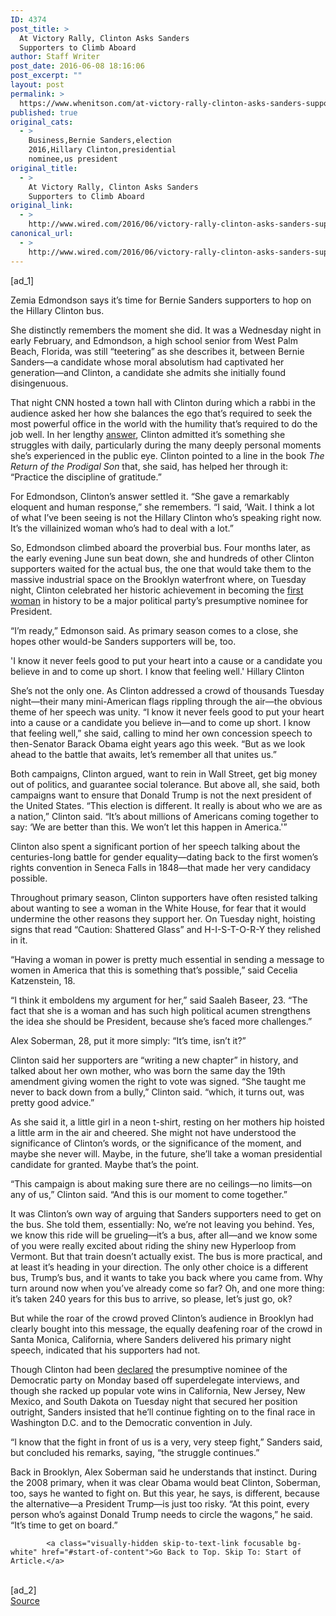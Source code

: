 ```yaml
---
ID: 4374
post_title: >
  At Victory Rally, Clinton Asks Sanders
  Supporters to Climb Aboard
author: Staff Writer
post_date: 2016-06-08 18:16:06
post_excerpt: ""
layout: post
permalink: >
  https://www.whenitson.com/at-victory-rally-clinton-asks-sanders-supporters-to-climb-aboard/
published: true
original_cats:
  - >
    Business,Bernie Sanders,election
    2016,Hillary Clinton,presidential
    nominee,us president
original_title:
  - >
    At Victory Rally, Clinton Asks Sanders
    Supporters to Climb Aboard
original_link:
  - >
    http://www.wired.com/2016/06/victory-rally-clinton-asks-sanders-supporters-climb-aboard/
canonical_url:
  - >
    http://www.wired.com/2016/06/victory-rally-clinton-asks-sanders-supporters-climb-aboard/
---
```

 [ad_1]
<br><div id=""><p>Zemia Edmondson says it’s time for Bernie Sanders supporters to hop on the Hillary Clinton bus.</p>
<p>She distinctly remembers the moment she did. It was a Wednesday night in early February, and Edmondson, a high school senior from West Palm Beach, Florida, was still “teetering” as she describes it, between Bernie Sanders—a candidate whose moral absolutism had captivated her generation—and Clinton, a candidate she admits she initially found disingenuous.</p>
<p>That night CNN hosted a town hall with Clinton during which a rabbi in the audience asked her how she balances the ego that’s required to seek the most powerful office in the world with the humility that’s required to do the job well. In her lengthy <a href="https://youtu.be/g9kMTOj8B9g" target="_blank">answer</a>, Clinton admitted it’s something she struggles with daily, particularly during the many deeply personal moments she’s experienced in the public eye. Clinton pointed to a line in the book <em>The Return of the Prodigal Son</em> that, she said, has helped her through it: “Practice the discipline of gratitude.”</p>
<p>For Edmondson, Clinton’s answer settled it. “She gave a remarkably eloquent and human response,” she remembers. “I said, ‘Wait. I think a lot of what I’ve been seeing is not the Hillary Clinton who’s speaking right now. It’s the villainized woman who’s had to deal with a lot.”</p>
<p>So, Edmondson climbed aboard the proverbial bus. Four months later, as the early evening June sun beat down, she and hundreds of other Clinton supporters waited for the actual bus, the one that would take them to the massive industrial space on the Brooklyn waterfront where, on Tuesday night, Clinton celebrated her historic achievement in becoming the <a href="http://www.wired.com/2016/06/easy-forget-hillary-clinton-make-history/" target="_blank">first woman</a> in history to be a major political party’s presumptive nominee for President.</p>
<p>“I’m ready,” Edmonson said. As primary season comes to a close, she hopes other would-be Sanders supporters will be, too.</p>
<p data-js="fader" class="pullquote carve fader">
	'I know it never feels good to put your heart into a cause or a candidate you believe in and to come up short. I know that feeling well.'	<span class="attribution">Hillary Clinton</span>
</p>

<p>She’s not the only one. As Clinton addressed a crowd of thousands Tuesday night—their many mini-American flags rippling through the air—the obvious theme of her speech was unity. “I know it never feels good to put your heart into a cause or a candidate you believe in—and to come up short. I know that feeling well,” she said, calling to mind her own concession speech to then-Senator Barack Obama eight years ago this week. “But as we look ahead to the battle that awaits, let’s remember all that unites us.”</p>
<p>Both campaigns, Clinton argued, want to rein in Wall Street, get big money out of politics, and guarantee social tolerance. But above all, she said, both campaigns want to ensure that Donald Trump is not the next president of the United States. “This election is different. It really is about who we are as a nation,” Clinton said. “It’s about millions of Americans coming together to say: ‘We are better than this. We won’t let this happen in America.'”</p>
<p>Clinton also spent a significant portion of her speech talking about the centuries-long battle for gender equality—dating back to the first women’s rights convention in Seneca Falls in 1848—that made her very candidacy possible.</p>
<p>Throughout primary season, Clinton supporters have often resisted talking about wanting to see a woman in the White House, for fear that it would undermine the other reasons they support her. On Tuesday night, hoisting signs that read “Caution: Shattered Glass” and H-I-S-T-O-R-Y they relished in it.</p>
<p>“Having a woman in power is pretty much essential in sending a message to women in America that this is something that’s possible,” said Cecelia Katzenstein, 18.</p>
<p>“I think it emboldens my argument for her,” said Saaleh Baseer, 23. “The fact that she is a woman and has such high political acumen strengthens the idea she should be President, because she’s faced more challenges.”</p>
<p>Alex Soberman, 28, put it more simply: “It’s time, isn’t it?”</p>
<p>Clinton said her supporters are “writing a new chapter” in history, and talked about her own mother, who was born the same day the 19th amendment giving women the right to vote was signed. “She taught me never to back down from a bully,” Clinton said. “which, it turns out, was pretty good advice.”</p>
<p>As she said it, a little girl in a neon t-shirt, resting on her mothers hip hoisted a little arm in the air and cheered. She might not have understood the significance of Clinton’s words, or the significance of the moment, and maybe she never will. Maybe, in the future, she’ll take a woman presidential candidate for granted. Maybe that’s the point.</p>
<p>“This campaign is about making sure there are no ceilings—no limits—on any of us,” Clinton said. “And this is our moment to come together.”</p>
<p>It was Clinton’s own way of arguing that Sanders supporters need to get on the bus. She told them, essentially: No, we’re not leaving you behind. Yes, we know this ride will be grueling—it’s a bus, after all—and we know some of you were really excited about riding the shiny new Hyperloop from Vermont. But that train doesn’t actually exist. The bus is more practical, and at least it’s heading in your direction. The only other choice is a different bus, Trump’s bus, and it wants to take you back where you came from. Why turn around now when you’ve already come so far? Oh, and one more thing: it’s taken 240 years for this bus to arrive, so please, let’s just go, ok?</p>
<p>But while the roar of the crowd proved Clinton’s audience in Brooklyn had clearly bought into this message, the equally deafening roar of the crowd in Santa Monica, California, where Sanders delivered his primary night speech, indicated that his supporters had not.</p>



<p>Though Clinton had been <a href="http://www.wired.com/2016/06/ap-psychics-call-nomination-clinton-theyre-right/" target="_blank">declared</a> the presumptive nominee of the Democratic party on Monday based off superdelegate interviews, and though she racked up popular vote wins in California, New Jersey, New Mexico, and South Dakota on Tuesday night that secured her position outright, Sanders insisted that he’ll continue fighting on to the final race in Washington D.C. and to the Democratic convention in July.</p>
<p>“I know that the fight in front of us is a very, very steep fight,” Sanders said, but concluded his remarks, saying, “the struggle continues.”</p>
<p>Back in Brooklyn, Alex Soberman said he understands that instinct. During the 2008 primary, when it was clear Obama would beat Clinton, Soberman, too, says he wanted to fight on. But this year, he says, is different, because the alternative—a President Trump—is just too risky. “At this point, every person who’s against Donald Trump needs to circle the wagons,” he said. “It’s time to get on board.”</p>

			<a class="visually-hidden skip-to-text-link focusable bg-white" href="#start-of-content">Go Back to Top. Skip To: Start of Article.</a>

			
</div>
<br>[ad_2]
<br><a href="http://www.wired.com/2016/06/victory-rally-clinton-asks-sanders-supporters-climb-aboard/">Source </a>